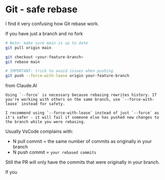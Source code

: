 # Git - safe rebase
I find it very confusing how Git rebase work.

If you have just a branch and no fork

```bash
# Note: make sure main is up to date
git pull origin main

git checkout <your-feature-branch>
git rebase main

# IMPORTANT: trick to avoid issues when pushing
git push --force-with-lease origin your-feature-branch
```

from Claude.AI
```
Using `--force` is necessary because rebasing rewrites history. If you're working with others on the same branch, use `--force-with-lease` instead for safety.

I recommend using `--force-with-lease` instead of just `--force` as it's safer - it will fail if someone else has pushed new changes to the branch while you were rebasing.
```


Usually VsCode complains with:
- N pull commit = the same number of commits as originally in your branch
- N push commit = `your rebased commits`

Still the PR will only have the commits that were originally in your branch.

If you 
